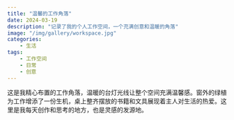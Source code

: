 ```yaml
---
title: "温馨的工作角落"
date: 2024-03-19
description: "记录了我的个人工作空间，一个充满创意和温暖的角落"
image: "/img/gallery/workspace.jpg"
categories:
    - 生活
tags:
    - 工作空间
    - 日常
    - 创意
---
```


这是我精心布置的工作角落，温暖的台灯光线让整个空间充满温馨感。窗外的绿植为工作增添了一份生机，桌上整齐摆放的书籍和文具展现着主人对生活的热爱。这里是我每天创作和思考的地方，也是灵感的发源地。 